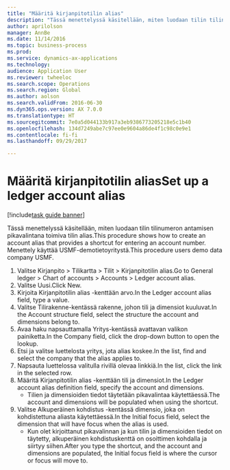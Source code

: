 ```yaml
--- 
title: "Määritä kirjanpitotilin alias"
description: "Tässä menettelyssä käsitellään, miten luodaan tilin tilinumeron antamisen pikavalintana toimiva tilin alias."
author: aprilolson
manager: AnnBe
ms.date: 11/14/2016
ms.topic: business-process
ms.prod: 
ms.service: dynamics-ax-applications
ms.technology: 
audience: Application User
ms.reviewer: twheeloc
ms.search.scope: Operations
ms.search.region: Global
ms.author: aolson
ms.search.validFrom: 2016-06-30
ms.dyn365.ops.version: AX 7.0.0
ms.translationtype: HT
ms.sourcegitcommit: 7e0a5d044133b917a3eb9386773205218e5c1b40
ms.openlocfilehash: 134d7249abe7c97ee0e9604a86de4f1c98c0e9e1
ms.contentlocale: fi-fi
ms.lasthandoff: 09/29/2017

---
```

# <a name="set-up-a-ledger-account-alias"></a><span data-ttu-id="deb2f-103">Määritä kirjanpitotilin alias</span><span class="sxs-lookup"><span data-stu-id="deb2f-103">Set up a ledger account alias</span></span>

[!include[task guide banner](../../includes/task-guide-banner.md)]

<span data-ttu-id="deb2f-104">Tässä menettelyssä käsitellään, miten luodaan tilin tilinumeron antamisen pikavalintana toimiva tilin alias.</span><span class="sxs-lookup"><span data-stu-id="deb2f-104">This procedure shows how to create an account alias that provides a shortcut for entering an account number.</span></span> <span data-ttu-id="deb2f-105">Menettely käyttää USMF-demotietoyritystä.</span><span class="sxs-lookup"><span data-stu-id="deb2f-105">This procedure users demo data company USMF.</span></span>

1. <span data-ttu-id="deb2f-106">Valitse Kirjanpito > Tilikartta > Tilit > Kirjanpitotilin alias.</span><span class="sxs-lookup"><span data-stu-id="deb2f-106">Go to General ledger > Chart of accounts > Accounts > Ledger account alias.</span></span>
2. <span data-ttu-id="deb2f-107">Valitse Uusi.</span><span class="sxs-lookup"><span data-stu-id="deb2f-107">Click New.</span></span>
3. <span data-ttu-id="deb2f-108">Kirjoita Kirjanpitotilin alias -kenttään arvo.</span><span class="sxs-lookup"><span data-stu-id="deb2f-108">In the Ledger account alias field, type a value.</span></span>
4. <span data-ttu-id="deb2f-109">Valitse Tilirakenne-kentässä rakenne, johon tili ja dimensiot kuuluvat.</span><span class="sxs-lookup"><span data-stu-id="deb2f-109">In the Account structure field, select the structure the account and dimensions belong to.</span></span>
5. <span data-ttu-id="deb2f-110">Avaa haku napsauttamalla Yritys-kentässä avattavan valikon painiketta.</span><span class="sxs-lookup"><span data-stu-id="deb2f-110">In the Company field, click the drop-down button to open the lookup.</span></span>
6. <span data-ttu-id="deb2f-111">Etsi ja valitse luettelosta yritys, jota alias koskee.</span><span class="sxs-lookup"><span data-stu-id="deb2f-111">In the list, find and select the company that the alias applies to.</span></span>
7. <span data-ttu-id="deb2f-112">Napsauta luettelossa valitulla rivillä olevaa linkkiä.</span><span class="sxs-lookup"><span data-stu-id="deb2f-112">In the list, click the link in the selected row.</span></span>
8. <span data-ttu-id="deb2f-113">Määritä Kirjanpitotilin alias -kenttään tili ja dimensiot.</span><span class="sxs-lookup"><span data-stu-id="deb2f-113">In the Ledger account alias definition field, specify the account and dimensions.</span></span>
    * <span data-ttu-id="deb2f-114">Tilien ja dimensioiden tiedot täytetään pikavalintaa käytettäessä.</span><span class="sxs-lookup"><span data-stu-id="deb2f-114">The account and dimensions will be populated when using the shortcut.</span></span>  
9. <span data-ttu-id="deb2f-115">Valitse Alkuperäinen kohdistus -kentässä dimensio, joka on kohdistettuna aliasta käytettäessä.</span><span class="sxs-lookup"><span data-stu-id="deb2f-115">In the Initial focus field, select the dimension that will have focus when the alias is used.</span></span>
    * <span data-ttu-id="deb2f-116">Kun olet kirjoittanut pikavalinnan ja kun tilin ja dimensioiden tiedot on täytetty, alkuperäinen kohdistuskenttä on osoittimen kohdalla ja siirtyy siihen.</span><span class="sxs-lookup"><span data-stu-id="deb2f-116">After you type the shortcut, and the account and dimensions are populated, the Initial focus field is where the cursor or focus will move to.</span></span>  


